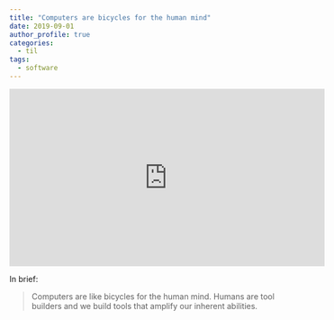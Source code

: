 ```yaml
---
title: "Computers are bicycles for the human mind"
date: 2019-09-01
author_profile: true
categories:
  - til
tags:
  - software
---
```


<iframe width="560" height="315" src="https://www.youtube-nocookie.com/embed/rTRzYjoZhIY" frameborder="0" allow="accelerometer; autoplay; encrypted-media; gyroscope; picture-in-picture" allowfullscreen></iframe>

<br/>

In brief:
> Computers are like bicycles for the human mind. Humans are tool builders and we build tools that amplify our inherent abilities. 
